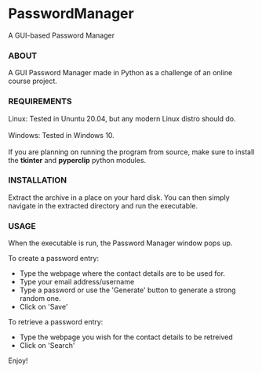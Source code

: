 # PasswordManager
A GUI-based Password Manager

<h3>ABOUT</h3>

A GUI Password Manager made in Python as a challenge of an online course project.


<h3>REQUIREMENTS</h3>
Linux: Tested in Ununtu 20.04, but any modern Linux distro should do.<br><br>
Windows: Tested in Windows 10.<br><br>
If you are planning on running the program from source, make sure to install the <b>tkinter</b> and <b>pyperclip</b> python modules.

<h3>INSTALLATION</h3>

Extract the archive in a place on your hard disk.
You can then simply navigate in the extracted directory and run the executable.


<h3>USAGE</h3>

When the executable is run, the Password Manager window pops up.

To create a password entry:
- Type the webpage where the contact details are to be used for.
- Type your email address/username
- Type a password or use the 'Generate' button to generate a strong random one.
- Click on 'Save'

To retrieve a password entry:
- Type the webpage you wish for the contact details to be retreived
- Click on 'Search'


Enjoy!

